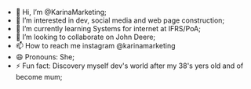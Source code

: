 - 👋 Hi, I’m @KarinaMarketing;
- 👀 I’m interested in dev, social media and web page construction;
- 🌱 I’m currently learning Systems for internet at IFRS/PoA;
- 💞️ I’m looking to collaborate on John Deere;
- 📫 How to reach me instagram @karinamarketing
- 😄 Pronouns: She;
- ⚡ Fun fact: Discovery myself dev's world after my 38's yers old and of become mum;

<!---
KarinaMarketing/KarinaMarketing is a ✨ special ✨ repository because its `README.md` (this file) appears on your GitHub profile.
You can click the Preview link to take a look at your changes.
--->

